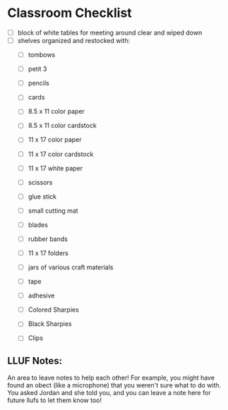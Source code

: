# Classroom Checklist

- [ ] block of white tables for meeting around clear and wiped down
- [ ] shelves organized and restocked with:
    - [ ] tombows
    - [ ] petit 3
    - [ ] pencils
    - [ ] cards
    - [ ] 8.5 x 11 color paper 
    - [ ] 8.5 x 11 color cardstock 
    - [ ] 11 x 17 color paper
    - [ ] 11 x 17 color cardstock
    - [ ] 11 x 17 white paper
    - [ ] scissors
    - [ ] glue stick
    - [ ] small cutting mat
    - [ ] blades
    - [ ] rubber bands
    - [ ] 11 x 17 folders
    - [ ] jars of various craft materials
    - [ ] tape
    - [ ] adhesive
    - [ ] Colored Sharpies
    - [ ] Black Sharpies 
    - [ ] Clips


## LLUF Notes:
An area to leave notes to help each other! For example, you might have found an obect (like a microphone) that you weren't sure what to do with. You asked Jordan and she told you, and you can leave a note here for future llufs to let them know too!